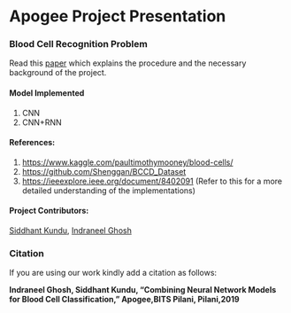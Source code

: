 
# Apogee Project Presentation
### Blood Cell Recognition Problem
Read this [paper](https://github.com/ighosh98/blood-cell/blob/master/Blood%20Cell%20Classification.pdf) which explains the procedure and the necessary background of the project. 
#### Model Implemented
1. CNN <br />
2. CNN+RNN <br />
#### References: 
1. https://www.kaggle.com/paultimothymooney/blood-cells/
2. https://github.com/Shenggan/BCCD_Dataset
3. https://ieeexplore.ieee.org/document/8402091 (Refer to this for a more detailed understanding of the implementations)
#### Project Contributors: 
[Siddhant Kundu](https://github.com/SKundu1998), [Indraneel Ghosh](https://github.com/ighosh98) 
### Citation
If you are using our work kindly add a citation as follows:

**Indraneel Ghosh, Siddhant Kundu, “Combining Neural Network Models for Blood Cell Classification,”  Apogee,BITS Pilani, Pilani,2019**

